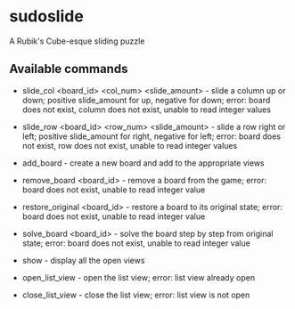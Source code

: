 sudoslide
=========

A Rubik's Cube-esque sliding puzzle

## Available commands  
* slide_col \<board_id\> \<col_num\> \<slide_amount\> - slide a column up or down;
positive slide_amount for up, negative for down; error: board does not exist,
column does not exist, unable to read integer values  

* slide_row \<board_id\> \<row_num\> \<slide_amount\> - slide a row right or left;
positive slide_amount for right, negative for left; error: board does not exist,
row does not exist, unable to read integer values  

* add_board - create a new board and add to the appropriate views  

* remove_board \<board_id\> - remove a board from the game; error: board does
not exist, unable to read integer value  

* restore_original \<board_id\> - restore a board to its original state;
error: board does not exist, unable to read integer value  

* solve_board \<board_id\> - solve the board step by step from original state;
error: board does not exist, unable to read integer value  

* show - display all the open views  

* open_list_view - open the list view; error: list view already open  

* close_list_view - close the list view; error: list view is not open  

